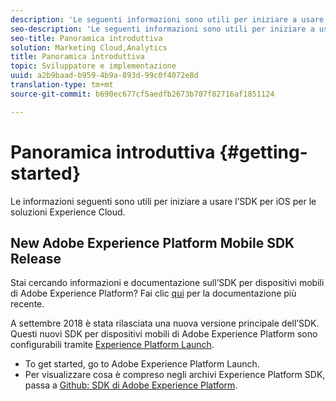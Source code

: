 ```yaml
---
description: 'Le seguenti informazioni sono utili per iniziare a usare l’SDK per iOS per le soluzioni Experience Cloud '
seo-description: 'Le seguenti informazioni sono utili per iniziare a usare l’SDK per iOS per le soluzioni Experience Cloud '
seo-title: Panoramica introduttiva
solution: Marketing Cloud,Analytics
title: Panoramica introduttiva
topic: Sviluppatore e implementazione
uuid: a2b9baad-b959-4b9a-893d-99c0f4072e8d
translation-type: tm+mt
source-git-commit: b690ec677cf5aedfb2673b707f82716af1851124

---
```



# Panoramica introduttiva {#getting-started}

Le informazioni seguenti sono utili per iniziare a usare l’SDK per iOS per le soluzioni Experience Cloud.

## New Adobe Experience Platform Mobile SDK Release

Stai cercando informazioni e documentazione sull’SDK per dispositivi mobili di Adobe Experience Platform? Fai clic [qui](https://aep-sdks.gitbook.io/docs/) per la documentazione più recente.

A settembre 2018 è stata rilasciata una nuova versione principale dell’SDK. Questi nuovi SDK per dispositivi mobili di Adobe Experience Platform sono configurabili tramite [Experience Platform Launch](https://www.adobe.com/experience-platform/launch.html).

* To get started, go to Adobe Experience Platform Launch.
* Per visualizzare cosa è compreso negli archivi Experience Platform SDK, passa a [Github: SDK di Adobe Experience Platform](https://github.com/Adobe-Marketing-Cloud/acp-sdks).
